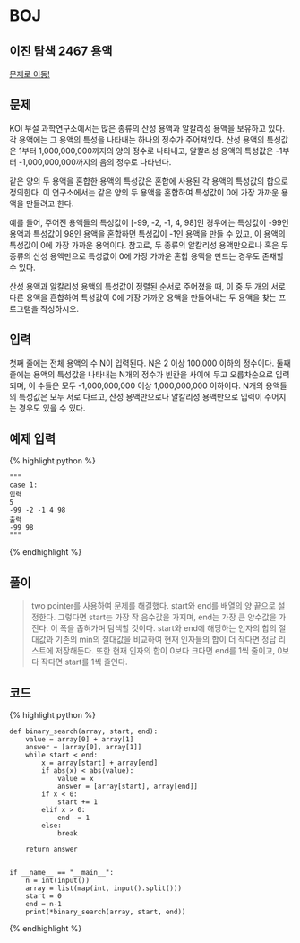 # BOJ

## 이진 탐색 2467 용액
[문제로 이동!](https://www.acmicpc.net/problem/2467)

## 문제

KOI 부설 과학연구소에서는 많은 종류의 산성 용액과 알칼리성 용액을 보유하고 있다. 각 용액에는 그 용액의 특성을 나타내는 하나의 정수가 주어져있다. 산성 용액의 특성값은 1부터 1,000,000,000까지의 양의 정수로 나타내고, 알칼리성 용액의 특성값은 -1부터 -1,000,000,000까지의 음의 정수로 나타낸다.

같은 양의 두 용액을 혼합한 용액의 특성값은 혼합에 사용된 각 용액의 특성값의 합으로 정의한다. 이 연구소에서는 같은 양의 두 용액을 혼합하여 특성값이 0에 가장 가까운 용액을 만들려고 한다. 

예를 들어, 주어진 용액들의 특성값이 [-99, -2, -1, 4, 98]인 경우에는 특성값이 -99인 용액과 특성값이 98인 용액을 혼합하면 특성값이 -1인 용액을 만들 수 있고, 이 용액의 특성값이 0에 가장 가까운 용액이다. 참고로, 두 종류의 알칼리성 용액만으로나 혹은 두 종류의 산성 용액만으로 특성값이 0에 가장 가까운 혼합 용액을 만드는 경우도 존재할 수 있다.

산성 용액과 알칼리성 용액의 특성값이 정렬된 순서로 주어졌을 때, 이 중 두 개의 서로 다른 용액을 혼합하여 특성값이 0에 가장 가까운 용액을 만들어내는 두 용액을 찾는 프로그램을 작성하시오.

## 입력

첫째 줄에는 전체 용액의 수 N이 입력된다. N은 2 이상 100,000 이하의 정수이다. 둘째 줄에는 용액의 특성값을 나타내는 N개의 정수가 빈칸을 사이에 두고 오름차순으로 입력되며, 이 수들은 모두 -1,000,000,000 이상 1,000,000,000 이하이다. N개의 용액들의 특성값은 모두 서로 다르고, 산성 용액만으로나 알칼리성 용액만으로 입력이 주어지는 경우도 있을 수 있다.

## 예제 입력
{% highlight python %}

    """
    case 1:
    입력
    5
    -99 -2 -1 4 98
    출력
    -99 98
    """
{% endhighlight %}

## 풀이
> two pointer를 사용하여 문제를 해결했다. start와 end를 배열의 양 끝으로 설정한다. 그렇다면 start는 가장 작 음수값을 가지며, end는 가장 큰 양수값을 가진다. 이 폭을 좁혀가며 탐색할 것이다.
> start와 end에 해당하는 인자의 합의 절대값과 기존의 min의 절대값을 비교하여 현재 인자들의 합이 더 작다면 정답 리스트에 저장해둔다.
> 또한 현재 인자의 합이 0보다 크다면 end를 1씩 줄이고, 0보다 작다면 start를 1씩 줄인다.

## 코드

{% highlight python %}

    def binary_search(array, start, end):
        value = array[0] + array[1]
        answer = [array[0], array[1]]
        while start < end:
            x = array[start] + array[end]
            if abs(x) < abs(value):
                value = x
                answer = [array[start], array[end]]
            if x < 0:
                start += 1
            elif x > 0:
                end -= 1
            else:
                break
    
        return answer
    
    
    if __name__ == "__main__":
        n = int(input())
        array = list(map(int, input().split()))
        start = 0
        end = n-1
        print(*binary_search(array, start, end))
{% endhighlight %}